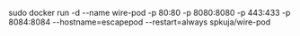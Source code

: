 sudo docker run -d --name wire-pod -p 80:80 -p 8080:8080 -p 443:433 -p 8084:8084 --hostname=escapepod --restart=always spkuja/wire-pod
